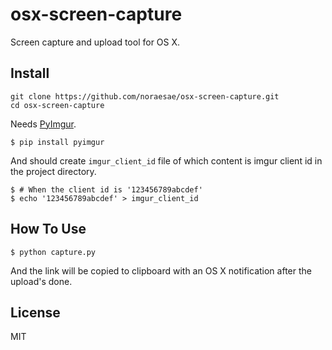 osx-screen-capture
==================

Screen capture and upload tool for OS X.

Install
-------

```
git clone https://github.com/noraesae/osx-screen-capture.git
cd osx-screen-capture
```

Needs [PyImgur](https://github.com/Damgaard/PyImgur).

```
$ pip install pyimgur
```

And should create `imgur_client_id` file of which content is imgur client id in the project directory.

```
$ # When the client id is '123456789abcdef'
$ echo '123456789abcdef' > imgur_client_id
```

How To Use
----------

```
$ python capture.py
```

And the link will be copied to clipboard with an OS X notification after the upload's done.

License
-------

MIT
